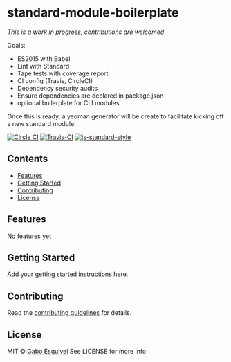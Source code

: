 # standard-module-boilerplate

_This is a work in progress, contributions are welcomed_

Goals:  
- ES2015 with Babel
- Lint with Standard
- Tape tests with coverage report
- CI config (Travis, CircleCI)
- Dependency security audits
- Ensure dependencies are declared in package.json
- optional boilerplate for CLI modules

Once this is ready, a yeoman generator will be create to facilitate kicking off a new standard module.

[![Circle CI](https://circleci.com/gh/gaboesquivel/standard-module-boilerplate/tree/master.svg?style=svg)](https://circleci.com/gh/gaboesquivel/standard-module-boilerplate/tree/master)
[![Travis-CI](https://travis-ci.org/gaboesquivel/standard-module-boilerplate.svg)](https://travis-ci.org/gaboesquivel/standard-module-boilerplate)
[![js-standard-style](https://img.shields.io/badge/code%20style-standard-brightgreen.svg)](http://standardjs.com/)


<!-- START doctoc generated TOC please keep comment here to allow auto update -->
<!-- DON'T EDIT THIS SECTION, INSTEAD RE-RUN doctoc TO UPDATE -->
## Contents

- [Features](#features)
- [Getting Started](#getting-started)
- [Contributing](#contributing)
- [License](#license)

<!-- END doctoc generated TOC please keep comment here to allow auto update -->



## Features

No features yet

## Getting Started

Add your getting started instructions here.

## Contributing

Read the [contributing guidelines](CONTRIBUTING.md) for details.

## License

MIT © [Gabo Esquivel](http://gaboesquivel.com)
See LICENSE for more info
